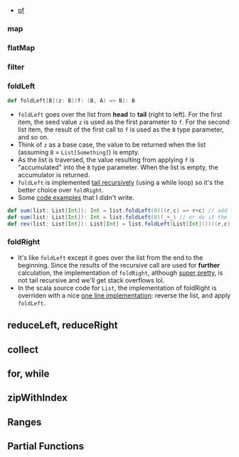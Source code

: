* [pf](##Partial)

### map

### flatMap

### filter

### foldLeft

```scala
def foldLeft[B](z: B)(f: (B, A) => B): B
```
* `foldLeft` goes over the list from **head** to **tail** (right to left). For the first item, the seed value `z` is used as the first parameter to `f`. For the second list item, the result of the first call to `f` is used as the `B` type parameter, and so on.
* Think of `z` as a base case, the value to be returned when the list (assuming `B` = `List[Something]`) is empty.
* As the list is traversed, the value resulting from applying `f` is "accumulated" into the `B` type parameter. When the list is empty, the accumulator is returned.
* `foldLeft` is implemented [tail recursively](https://github.com/scala/scala/blob/05016d9035ab9b1c866bd9f12fdd0491f1ea0cbb/src/library/scala/collection/LinearSeqOptimized.scala#L118) (using a while loop) so it's the better choice over `foldRight`.
* Some [code examples](https://oldfashionedsoftware.com/2009/07/30/lots-and-lots-of-foldleft-examples/) that I didn't write.

```scala
def sum(list: List[Int]): Int = list.foldLeft(0)((r,c) => r+c) // add the numbers in a list
def sum(list: List[Int]): Int = list.foldLeft(0)(_+_) // or do it the fancy scala way
def rev(list: List[Int]): List[Int] = list.foldLeft(List[Int]())((r,c) => c::r) // reverse a list
```

### foldRight
* It's like `foldLeft` except it goes over the list from the end to the beginning. Since the results of the recursive call are used for **further** calculation, the implementation of `foldRight`, although [super pretty](https://github.com/scala/scala/blob/05016d9035ab9b1c866bd9f12fdd0491f1ea0cbb/src/library/scala/collection/LinearSeqOptimized.scala#L129), is not tail recursive and we'll get stack overflows lol.
* In the scala source code for `List`, the implementation of foldRight is overriden with a nice [one line implementation](https://github.com/scala/scala/blob/2.12.x/src/library/scala/collection/immutable/List.scala#L393): reverse the list, and apply `foldLeft`.

## reduceLeft, reduceRight

## collect

## for, while

## zipWithIndex

## Ranges

## Partial Functions
